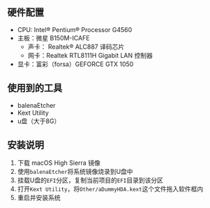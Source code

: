 ## 硬件配置
* CPU: Intel® Pentium® Processor G4560
* 主板：微星 B150M-ICAFE
    * 声卡： Realtek® ALC887 译码芯片
    * 网卡：Realtek RTL8111H Gigabit LAN 控制器
* 显卡：富彩（forsa）GEFORCE GTX 1050

## 使用到的工具
* balenaEtcher
* Kext Utility
* u盘（大于8G）

## 安装说明
1. 下载 macOS High Sierra 镜像
2. 使用`balenaEtcher`将系统镜像烧录到U盘中
3. 挂载U盘的`EFI`分区，复制当前项目的`EFI`目录到该分区
4. 打开`Kext Utility`，将`Other/aDummyHDA.kext`这个文件拖入软件框内
5. 重启并安装系统